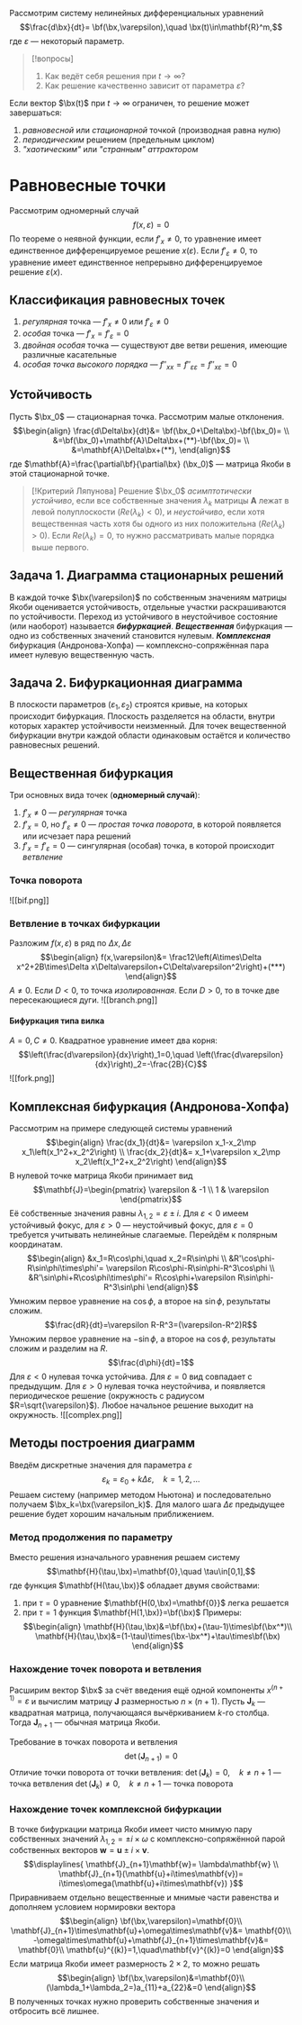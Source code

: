 $$
\newcommand{\bx}{\mathbf{x}}
\newcommand{\bf}{\mathbf{f}}
$$
Рассмотрим систему нелинейных дифференциальных уравнений
$$\frac{d\bx}{dt}=
\bf(\bx,\varepsilon),\quad
\bx(t)\in\mathbf{R}^m,$$
где $\varepsilon$ — некоторый параметр.
> [!вопросы]
> 1. Как ведёт себя решения при $t\rightarrow \infty$?
> 2. Как решение качественно зависит от параметра $\varepsilon$?

Если вектор $\bx(t)$ при $t\rightarrow\infty$ ограничен, то решение может завершаться:
1. *равновесной* или *стационарной* точкой (производная равна нулю)
2. *периодическим* решением (предельным циклом)
3. *"хаотическим"* или *"странным" аттрактором*
# Равновесные точки
Рассмотрим одномерный случай
$$f(x,\varepsilon)=0$$
По теореме о неявной функции, если $f'_x\neq0$, то уравнение имеет единственное дифференцируемое решение $x(\varepsilon)$. Если $f'_\varepsilon\neq0$, то уравнение имеет единственное непрерывно дифференцируемое решение $\varepsilon(x)$.
## Классификация равновесных точек
1. *регулярная* точка — $f'_x\neq 0$ или $f'_\varepsilon\neq 0$
2. *особая* точка — $f'_x=f'_\varepsilon=0$
3. *двойная особая* точка — существуют две ветви решения, имеющие различные касательные
4. *особая точка высокого порядка* — $f''_{xx}=f''_{\varepsilon\varepsilon}=f''_{x\varepsilon}=0$

## Устойчивость
Пусть $\bx_0$ — стационарная точка. Рассмотрим малые отклонения.
$$\begin{align}
\frac{d\Delta\bx}{dt}&=
\bf(\bx_0+\Delta\bx)-\bf(\bx_0)= \\
&=\bf(\bx_0)+\mathbf{A}\Delta\bx+(**)-\bf(\bx_0)= \\
&=\mathbf{A}\Delta\bx+(**),
\end{align}$$
где $\mathbf{A}=\frac{\partial\bf}{\partial\bx} (\bx_0)$ — матрица Якоби в этой стационарной точке.

> [!Критерий Ляпунова]
> Решение $\bx_0$ *асимптотически устойчиво*, если все собственные значения $\lambda_k$ матрицы $\mathbf{A}$ лежат в левой полуплоскости ($Re(\lambda_k)<0$), и *неустойчиво*, если хотя вещественная часть хотя бы одного из них положительна ($Re(\lambda_k)>0$).
> Если $Re(\lambda_k)=0$, то нужно рассматривать малые порядка выше первого.

## Задача 1. Диаграмма стационарных решений
В каждой точке $\bx(\varepsilon)$ по собственным значениям матрицы Якоби оценивается устойчивость, отдельные участки раскрашиваются по устойчивости.
Переход из устойчивого в неустойчивое состояние (или наоборот) называется ***бифуркацией***. 
***Вещественная*** бифуркация — одно из собственных значений становится нулевым.
***Комплексная*** бифуркация (Андронова-Хопфа) — комплексно-сопряжённая пара имеет нулевую вещественную часть.

## Задача 2. Бифуркационная диаграмма
В плоскости параметров $(\varepsilon_1,\varepsilon_2)$ строятся кривые, на которых происходит бифуркация.
Плоскость разделяется на области, внутри которых характер устойчивости неизменный. Для точек вещественной бифуркации внутри каждой области одинаковым остаётся и количество равновесных решений.

## Вещественная бифуркация
Три основных вида точек (**одномерный случай**):
1. $f'_x\neq0$ — *регулярная* точка
2. $f'_x=0$, но $f'_\varepsilon\neq0$ — *простая точка поворота*, в которой появляется или исчезает пара решений
3. $f'_x=f'_\varepsilon=0$ — сингулярная (особая) точка, в которой происходит *ветвление*
### Точка поворота
![[bif.png]]
### Ветвление в точках бифуркации
Разложим $f(x,\varepsilon)$ в ряд по $\Delta x,\Delta\varepsilon$
$$\begin{align}
f(x,\varepsilon)&=
\frac12\left(A\times\Delta x^2+2B\times\Delta  x\Delta\varepsilon+C\Delta\varepsilon^2\right)+(***)
\end{align}$$
$A\neq0$. Если $D<0$, то точка *изолированная*. Если $D>0$, то в точке две пересекающиеся дуги.
![[branch.png]]
#### Бифуркация типа вилка
$A=0, C\neq0$. Квадратное уравнение имеет два корня:
$$\left(\frac{d\varepsilon}{dx}\right)_1=0,\quad
\left(\frac{d\varepsilon}{dx}\right)_2=-\frac{2B}{C}$$
![[fork.png]]
## Комплексная бифуркация (Андронова-Хопфа)
Рассмотрим на примере следующей системы уравнений
$$\begin{align}
\frac{dx_1}{dt}&=
\varepsilon x_1-x_2\mp x_1\left(x_1^2+x_2^2\right) \\
\frac{dx_2}{dt}&=
x_1+\varepsilon x_2\mp x_2\left(x_1^2+x_2^2\right)
\end{align}$$
В нулевой точке матрица Якоби принимает вид
$$\mathbf{J}=\begin{pmatrix}
\varepsilon & -1 \\
1 & \varepsilon
\end{pmatrix}$$
Её собственные значения равны $\lambda_{1,2}=\varepsilon\pm i$. Для $\varepsilon<0$ имеем устойчивый фокус, для $\varepsilon>0$ — неустойчивый фокус, для $\varepsilon=0$ требуется учитывать нелинейные слагаемые.
Перейдём к полярным координатам.
$$\begin{align}
&x_1=R\cos\phi,\quad x_2=R\sin\phi \\
&R'\cos\phi-R\sin\phi\times\phi'=
\varepsilon R\cos\phi-R\sin\phi-R^3\cos\phi \\
&R'\sin\phi+R\cos\phi\times\phi'=
R\cos\phi+\varepsilon R\sin\phi-R^3\sin\phi
\end{align}$$
Умножим первое уравнение на $\cos\phi$, а второе на $\sin\phi$, результаты сложим.
$$\frac{dR}{dt}=\varepsilon R-R^3=(\varepsilon-R^2)R$$
Умножим первое уравнение на $-\sin\phi$, а второе на $\cos\phi$, результаты сложим и разделим на $R$.
$$\frac{d\phi}{dt}=1$$
Для $\varepsilon<0$ нулевая точка устойчива. Для $\varepsilon=0$ вид совпадает с предыдущим. Для $\varepsilon>0$ нулевая точка неустойчива, и появляется периодическое решение (окружность с радиусом $R=\sqrt{\varepsilon}$). Любое начальное решение выходит на окружность.
![[complex.png]]

## Методы построения диаграмм
Введём дискретные значения для параметра $\varepsilon$ 
$$\varepsilon_k=\varepsilon_0+k\Delta \varepsilon,\quad
k=1,2,\dots$$
Решаем систему (например методом Ньютона) и последовательно 
получаем $\bx_k=\bx(\varepsilon_k)$. Для малого шага $\Delta\varepsilon$ предыдущее решение будет хорошим начальным приближением.
### Метод продолжения по параметру
Вместо решения изначального уравнения решаем систему
$$\mathbf{H}(\tau,\bx)=\mathbf{0},\quad
\tau\in[0,1],$$
где функция $\mathbf{H(\tau,\bx)}$ обладает двумя свойствами:
1. при $\tau=0$ уравнение $\mathbf{H(0,\bx)=\mathbf{0}}$ легка решается
2. при $\tau=1$ функция $\mathbf{H(1,\bx)}=\bf(\bx)$
Примеры:
$$\begin{align}
\mathbf{H}(\tau,\bx)&=\bf(\bx)+(\tau-1)\times\bf(\bx^*)\\
\mathbf{H}(\tau,\bx)&=(1-\tau)\times(\bx-\bx^*)+\tau\times\bf(\bx)
\end{align}$$
### Нахождение точек поворота и ветвления
Расширим вектор $\bx$ за счёт введения ещё одной компоненты $x^{(n+1)}=\varepsilon$ и вычислим матрицу $\mathbf{J}$ размерностью $n\times (n+1)$. 
Пусть $\mathbf{J}_k$ — квадратная матрица, получающаяся вычёркиванием $k$-го столбца. Тогда $\mathbf{J}_{n+1}$ — обычная матрица Якоби.

Требование в точках поворота и ветвления
$$\det(\mathbf{J}_{n+1})=0$$
Отличие точки поворота от точки ветвления:
$\det(\mathbf{J}_k)=0,\quad k\neq n+1$ — точка ветвления
$\det(\mathbf{J}_k)\neq0,\quad k\neq n+1$ — точка поворота
### Нахождение точек комплексной бифуркации
В точке бифуркации матрица Якоби имеет чисто мнимую пару собственных значений $\lambda_{1,2}=\pm i\times\omega$ с комплексно-сопряжённой парой собственных векторов $\mathbf{w}=\mathbf{u}\pm i\times\mathbf{v}$.
$$\displaylines{
\mathbf{J}_{n+1}\mathbf{w}=
\lambda\mathbf{w} \\
\mathbf{J}_{n+1}(\mathbf{u}+i\times\mathbf{v})=
i\times\omega(\mathbf{u}+i\times\mathbf{v})
}$$
Приравниваем отдельно вещественные и мнимые части равенства и дополняем условием нормировки вектора
$$\begin{align}
\bf(\bx,\varepsilon)=\mathbf{0}\\
\mathbf{J}_{n+1}\times\mathbf{u}+\omega\times\mathbf{v}&=
\mathbf{0}\\
-\omega\times\mathbf{u}+\mathbf{J}_{n+1}\times\mathbf{v}&=
\mathbf{0}\\
\mathbf{u}^{(k)}=1,\quad\mathbf{v}^{(k)}=0
\end{align}$$
Если матрица Якоби имеет размерность $2\times2$, то можно решать
$$\begin{align}
\bf(\bx,\varepsilon)&=\mathbf{0}\\
(\lambda_1+\lambda_2=)a_{11}+a_{22}&=0
\end{align}$$
В полученных точках нужно проверить собственные значения и отбросить всё лишнее.